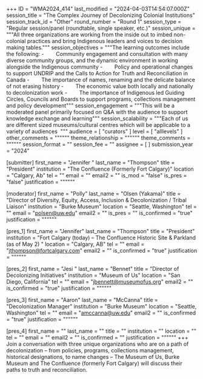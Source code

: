 +++
ID = "WMA2024_414"
last_modified = "2024-04-03T14:54:07.000Z"
session_title = "The Complex Journey of Decolonizing Colonial Institutions"
session_track_id = "Other"
round_number = "Round 1"
session_type = "Regular session/panel (roundtable, single speaker, etc.)"
session_unique = """All three organizations are working from the inside out to imbed non-colonial practices and bring Indigenous leaders and voices to decision making tables."""
session_objectives = """The learning outcomes include the following: 
-        Community engagement and consultation with many diverse community groups, and the dynamic environment in working alongside the Indigenous community
-        Policy and operational changes to support UNDRIP and the Calls to Action for Truth and Reconciliation in Canada
-        The importance of names, renaming and the delicate balance of not erasing history 
-        The economic value both locally and nationally to decolonization work 
-        The importance of Indigenous led Guiding Circles, Councils and Boards to support programs, collections management and policy development"""
session_engagement = """This will be a moderated panel primarily focused on Q&A with the audience to support knowledge exchange and learning"""
session_scalability = """Each of us are different sized museums/cultural centres which will be applicable to a variety of audiences 
"""
audience = [ "curators" ]
level = [ "alllevels" ]
other_comments = """"""
theme_relationship = """"""
theme_comments = """"""
session_format = ""
session_fee = ""
assignee = [  ]
submission_year = "2024"

[submitter]
first_name = "Jennifer "
last_name = "Thompson"
title = "President"
institution = "The Confluence (Formerly Fort Calgary)"
location = "Calgary, Ab"
tel = ""
email = ""
email2 = ""
is_mod = "false"
is_pres = "false"
justification = """"""

[moderator]
first_name = "Polly"
last_name = "Olsen (Yakama)"
title = "Director of Diversity, Equity,
Access, Inclusion & Decolonization / Tribal Liaison"
institution = "Burke Museum"
location = "Seattle, Washington"
tel = ""
email = "polsen@uw.edu"
email2 = ""
is_pres = ""
is_confirmed = "true"
justification = """"""

[pres_1]
first_name = "Jennifer"
last_name = "Thompson"
title = "President"
institution = "Fort Calgary (today) – The Confluence Historic Site & Parkland (as of May 2) "
location = "Calgary, AB"
tel = ""
email = "jthompson@fortcalgary.com"
email2 = ""
is_confirmed = "true"
justification = """"""

[pres_2]
first_name = "Jesi "
last_name = "Bennet"
title = "Director of Decolonizing Initiatives"
institution = "Museum of Us"
location = "San Diego, California"
tel = ""
email = "jbennett@museumofus.org"
email2 = ""
is_confirmed = "true"
justification = """"""

[pres_3]
first_name = "Aaron"
last_name = "McCanna"
title = "Decolonization Manager"
institution = "Burke Museum"
location = "Seattle, Washington"
tel = ""
email = "amccanna@uw.edu"
email2 = ""
is_confirmed = "true"
justification = """"""

[pres_4]
first_name = ""
last_name = ""
title = ""
institution = ""
location = ""
tel = ""
email = ""
email2 = ""
is_confirmed = ""
justification = """"""
+++
Join a conversation with three unique organizations who are on a path of decolonization – from policies, programs, collections management, historical designations, to name changes – The Museum of Us, Burke Museum and The Confluence (formerly Fort Calgary) will discuss their paths to truth and reconciliation. 
